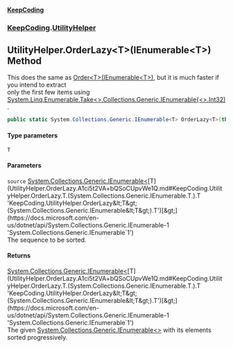 #### [KeepCoding](index.md 'index')
### [KeepCoding](KeepCoding.md 'KeepCoding').[UtilityHelper](UtilityHelper.md 'KeepCoding.UtilityHelper')
## UtilityHelper.OrderLazy&lt;T&gt;(IEnumerable&lt;T&gt;) Method
This does the same as [Order&lt;T&gt;(IEnumerable&lt;T&gt;)](UtilityHelper.Order.t26keCvwaSdrsMgcwa11XQ.md 'KeepCoding.UtilityHelper.Order&lt;T&gt;(System.Collections.Generic.IEnumerable&lt;T&gt;)'), but it is much faster if you intend to extract  
only the first few items using [System.Linq.Enumerable.Take&lt;&gt;.Collections.Generic.IEnumerable{&lt;&gt;.Int32)](https://docs.microsoft.com/en-us/dotnet/api/System.Linq.Enumerable.Take--1#System_Linq_Enumerable_Take__1_System_Collections_Generic_IEnumerable{__0},System_Int32_ 'System.Linq.Enumerable.Take``1(System.Collections.Generic.IEnumerable{``0},System.Int32)').
```csharp
public static System.Collections.Generic.IEnumerable<T> OrderLazy<T>(this System.Collections.Generic.IEnumerable<T> source);
```
#### Type parameters
<a name='KeepCoding.UtilityHelper.OrderLazy.T.(System.Collections.Generic.IEnumerable.T.).T'></a>
`T`  
  
#### Parameters
<a name='KeepCoding.UtilityHelper.OrderLazy.T.(System.Collections.Generic.IEnumerable.T.).source'></a>
`source` [System.Collections.Generic.IEnumerable&lt;](https://docs.microsoft.com/en-us/dotnet/api/System.Collections.Generic.IEnumerable-1 'System.Collections.Generic.IEnumerable`1')[T](UtilityHelper.OrderLazy.A1ci5t2VA+bQSoCUpvWe1Q.md#KeepCoding.UtilityHelper.OrderLazy.T.(System.Collections.Generic.IEnumerable.T.).T 'KeepCoding.UtilityHelper.OrderLazy&lt;T&gt;(System.Collections.Generic.IEnumerable&lt;T&gt;).T')[&gt;](https://docs.microsoft.com/en-us/dotnet/api/System.Collections.Generic.IEnumerable-1 'System.Collections.Generic.IEnumerable`1')  
The sequence to be sorted.
  
#### Returns
[System.Collections.Generic.IEnumerable&lt;](https://docs.microsoft.com/en-us/dotnet/api/System.Collections.Generic.IEnumerable-1 'System.Collections.Generic.IEnumerable`1')[T](UtilityHelper.OrderLazy.A1ci5t2VA+bQSoCUpvWe1Q.md#KeepCoding.UtilityHelper.OrderLazy.T.(System.Collections.Generic.IEnumerable.T.).T 'KeepCoding.UtilityHelper.OrderLazy&lt;T&gt;(System.Collections.Generic.IEnumerable&lt;T&gt;).T')[&gt;](https://docs.microsoft.com/en-us/dotnet/api/System.Collections.Generic.IEnumerable-1 'System.Collections.Generic.IEnumerable`1')  
The given [System.Collections.Generic.IEnumerable&lt;&gt;](https://docs.microsoft.com/en-us/dotnet/api/System.Collections.Generic.IEnumerable-1 'System.Collections.Generic.IEnumerable`1') with its elements sorted progressively.
